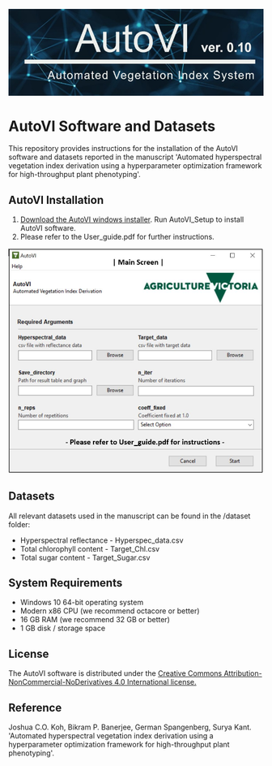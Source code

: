 ![Alt text](Splash.jpg)

# AutoVI Software and Datasets
This repository provides instructions for the installation of the AutoVI software and datasets reported in the manuscript 'Automated 
hyperspectral vegetation index derivation using a hyperparameter optimization framework for high-throughput plant phenotyping'.

## AutoVI Installation
1. [Download the AutoVI windows installer](https://www.dropbox.com/s/kom1polv1wvsymw/AutoVI_Setup.exe?dl=0). Run AutoVI_Setup to install AutoVI software. 
2. Please refer to the User_guide.pdf for further instructions. 

![Alt text](Main_screen.JPG)

## Datasets
All relevant datasets used in the manuscript can be found in the /dataset folder:
* Hyperspectral reflectance - Hyperspec_data.csv
* Total chlorophyll content - Target_Chl.csv
* Total sugar content - Target_Sugar.csv

## System Requirements
* Windows 10 64-bit operating system 
* Modern x86 CPU (we recommend octacore or better)
* 16 GB RAM (we recommend 32 GB or better)
* 1 GB disk / storage space

## License
The AutoVI software is distributed under the [Creative Commons Attribution-NonCommercial-NoDerivatives 4.0 International
license.](https://creativecommons.org/licenses/by-nc-nd/4.0/)  

## Reference
Joshua C.O. Koh, Bikram P. Banerjee, German Spangenberg, Surya Kant. 'Automated hyperspectral vegetation index derivation
 using a hyperparameter optimization framework for high-throughput plant phenotyping'.
   

 
